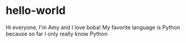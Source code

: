 # hello-world

Hi everyone, 
I'm Amy and I love boba! My favorite language is Python because so far I only really know Python
